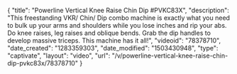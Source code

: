 {
    "title": "Powerline Vertical Knee Raise Chin Dip #PVKC83X",
    "description": "This freestanding VKR\/ Chin\/ Dip combo machine is exactly what you need to bulk up your arms and shoulders while you lose inches and rip your abs. Do knee raises, leg raises and oblique bends. Grab the dip handles to develop massive triceps. This machine has it all!",
    "videoid": "78378710",
    "date_created": "1283359303",
    "date_modified": "1503430948",
    "type": "captivate",
    "layout": "video",
    "url": "\/v\/powerline-vertical-knee-raise-chin-dip-pvkc83x\/78378710"
}